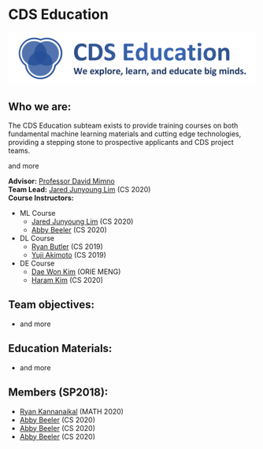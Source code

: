 # CDS Education
[![CDS Education Logo](images/Education-logo.png)](https://cornelldata.science)

## Who we are:
The CDS Education subteam exists to provide training courses on both fundamental machine learning materials and cutting edge technologies, providing a stepping stone to prospective applicants and CDS project teams.

and more

**Advisor:** [Professor David Mimno](https://mimno.infosci.cornell.edu/)  
**Team Lead:** [Jared Junyoung Lim](https://github.com/JunyoungLim) (CS 2020)  
**Course Instructors:**
* ML Course  
  * [Jared Junyoung Lim](https://github.com/JunyoungLim) (CS 2020)  
  * [Abby Beeler](https://github.com/AbbyB) (CS 2020)  
* DL Course  
  * [Ryan Butler](https://github.com/TheButlah) (CS 2019)  
  * [Yuji Akimoto](https://github.com/yujiakimoto) (CS 2019)  
* DE Course  
  * [Dae Won Kim](https://github.com/dwkwvss) (ORIE MENG)  
  * [Haram Kim](https://github.com/haramkim-1) (CS 2020)  

## Team objectives:
* and more

## Education Materials:
* and more


## Members (SP2018):
* [Ryan Kannanaikal](https://github.com/rk635) (MATH 2020)
* [Abby Beeler](https://github.com/AbbyB) (CS 2020)
* [Abby Beeler](https://github.com/AbbyB) (CS 2020)
* [Abby Beeler](https://github.com/AbbyB) (CS 2020)

